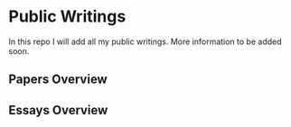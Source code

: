 # Public Writings

In this repo I will add all my public writings. More information to be added soon.

## Papers Overview

## Essays Overview

<!-- TODO Create overview as a list including BibTeX citation code snippets for each work -->
